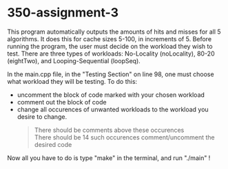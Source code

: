 # 350-assignment-3

This program automatically outputs the amounts of hits and misses for all 5 algorithms.
It does this for cache sizes 5-100, in increments of 5.
Before running the program, the user must decide on the workload they wish to test.
There are three types of workloads: No-Locality (noLocality), 80-20 (eightTwo), and Looping-Sequential (loopSeq).

In the main.cpp file, in the "Testing Section" on line 98, one must choose what workload they will be testing.
To do this:
  - uncomment the block of code marked with your chosen workload
  - comment out the block of code
  - change all occurences of unwanted workloads to the workload you desire to change. 
      > There should be comments above these occurences       
      > There should be 14 such occurences
      > comment/uncomment the desired code
 
 
Now all you have to do is type "make" in the terminal, and run "./main" !
